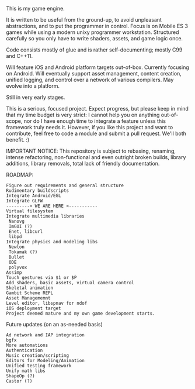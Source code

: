 This is my game engine.

It is written to be useful from the ground-up, to avoid unpleasant abstractions, and to put the programmer in control. Focus is on Mobile ES 3 games while using a modern unixy programmer workstation. Structured carefully so you only have to write shaders, assets, and game logic once.

Code consists mostly of glue and is rather self-documenting; mostly C99 and C++11.

Will feature iOS and Android platform targets out-of-box. Currently focusing on Android. Will eventually support asset management, content creation, unified logging, and control over a network of various compilers. May evolve into a platform.

Still in very early stages.

This is a serious, focused project. Expect progress, but please keep in mind that my time budget is very strict: I cannot help you on anything out-of-scope, nor do I have enough time to integrate a feature unless this framework truly needs it. However, if you like this project and want to contribute, feel free to code a module and submit a pull request. We'll both benefit. :)

IMPORTANT NOTICE: This repository is subject to rebasing, renaming, intense refactoring, non-functional and even outright broken builds, library additions, library removals, total lack of friendly documentation.


ROADMAP:

```
Figure out requirements and general structure
Rudimentary buildscripts
Integrate Android/EGL
Integrate GLFW
---------> WE ARE HERE <-----------
Virtual filesystem
Integrate multimedia libraries
 Nanovg
 ImGUI (?)
 Enet, libcurl
 libpd
Integrate physics and modeling libs
 Newton
 Tokamak (?)
 Bullet
 ODE
 polyvox
Assimp
Touch gestures via $1 or $P
Add shaders, basic assets, virtual camera control
Skeletal animation
Gambit Scheme REPL
Asset Managememnt
Level editor, libspnav for ndof 
iOS deployment target
Project deemed mature and my own game development starts.
```



Future updates (on an as-needed basis)

```
Ad network and IAP integration
bgfx
More automations
Authentication
Music creation/scripting
Editors for Modeling/Animation
Unified testing framework
Unify math libs
ShapeOp (?)
Castor (?)
```
